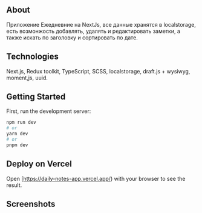 ## About 

Приложение Ежедневние на NextJs, все данные хранятся в localstorage, есть возмонжость добавлять, удалять и редактировать заметки, а также искать по заголовку и сортировать по дате.

## Technologies 

 Next.js, Redux toolkit, TypeScript,  SCSS, localstorage, draft.js + wysiwyg, moment,js, uuid.

## Getting Started

First, run the development server:

```bash
npm run dev
# or
yarn dev
# or
pnpm dev
```

## Deploy on Vercel

Open [https://daily-notes-app.vercel.app/) with your browser to see the result.

##  Screenshots





